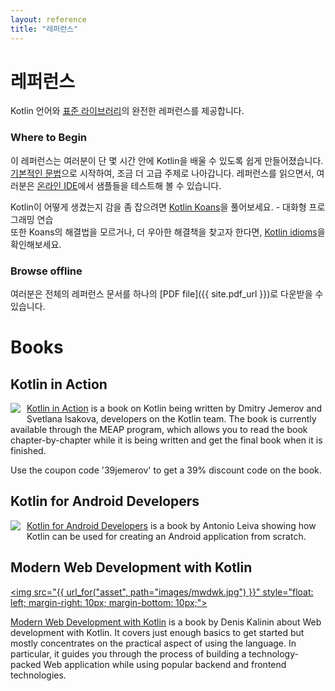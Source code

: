 ```yaml
---
layout: reference
title: "레퍼런스"
---
```


# 레퍼런스

Kotlin 언어와 [표준 라이브러리](/api/latest/jvm/stdlib/index.html)의 완전한 레퍼런스를 제공합니다.

### Where to Begin

이 레퍼런스는 여러분이 단 몇 시간 안에 Kotlin을 배울 수 있도록 쉽게 만들어졌습니다.
[기본적인 문법](basic-syntax.html)으로 시작하여, 조금 더 고급 주제로 나아갑니다.
레퍼런스를 읽으면서, 여러분은 [온라인 IDE](http://try.kotlinlang.org/)에서 샘플들을 테스트해 볼 수 있습니다. 

Kotlin이 어떻게 생겼는지 감을 좀 잡으려면 [Kotlin Koans](/docs/tutorials/koans.html)을 풀어보세요. - 대화형 프로그래밍 연습  
또한 Koans의 해결법을 모르거나, 더 우아한 해결책을 찾고자 한다면, [Kotlin idioms](idioms.html)을 확인해보세요.

### Browse offline
여러분은 전체의 레퍼런스 문서를 하나의 [PDF file]({{ site.pdf_url }})로 다운받을 수 있습니다.

# Books

## Kotlin in Action

   <a href="https://manning.com/books/kotlin-in-action"><img src="{{ url_for('asset', path='images/Jemerov-Kotlin-MEAP-HI.png')}}" style="float: left; margin-right: 10px; margin-bottom: 10px;"></a>

[Kotlin in Action](https://manning.com/books/kotlin-in-action) is a book on Kotlin being written by Dmitry Jemerov and Svetlana Isakova,
developers on the Kotlin team. The book is currently available through the MEAP program, which allows you to read the book
chapter-by-chapter while it is being written and get the final book when it is finished.


Use the coupon code '39jemerov' to get a 39% discount code on the book.

<h2 style="clear: left">Kotlin for Android Developers</h2>

  <a href="https://leanpub.com/kotlin-for-android-developers"><img src="{{url_for('asset', path='images/kotlin-for-android-developers.png')}}" style="float: left; margin-right: 10px; margin-bottom: 10px;"></a>

[Kotlin for Android Developers](https://leanpub.com/kotlin-for-android-developers) is a book by Antonio Leiva showing
how Kotlin can be used for creating an Android application from scratch.

<h2 style="clear: left">Modern Web Development with Kotlin</h2>

  <a href="https://leanpub.com/modern-web-development-with-kotlin"><img src="{{ url_for("asset", path="images/mwdwk.jpg") }}" style="float: left; margin-right: 10px; margin-bottom: 10px;"></a>

[Modern Web Development with Kotlin](https://leanpub.com/modern-web-development-with-kotlin) is a book by Denis Kalinin about Web development with Kotlin. It covers just enough basics to get started but mostly concentrates on the practical aspect of using the language. In particular, it guides you through the process of building a technology-packed Web application while using popular backend and frontend technologies.
